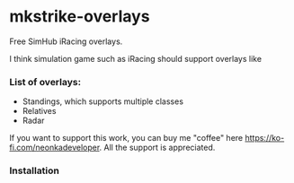 # mkstrike-overlays
Free SimHub iRacing overlays. 

I think simulation game such as iRacing should support overlays like 

### List of overlays:
- Standings, which supports multiple classes
- Relatives
- Radar

If you want to support this work, you can buy me "coffee" here https://ko-fi.com/neonkadeveloper. All the support is appreciated.

### Installation

